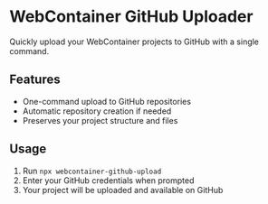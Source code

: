 # WebContainer GitHub Uploader

Quickly upload your WebContainer projects to GitHub with a single command.

## Features
- One-command upload to GitHub repositories
- Automatic repository creation if needed
- Preserves your project structure and files

## Usage
1. Run `npx webcontainer-github-upload`
2. Enter your GitHub credentials when prompted
3. Your project will be uploaded and available on GitHub